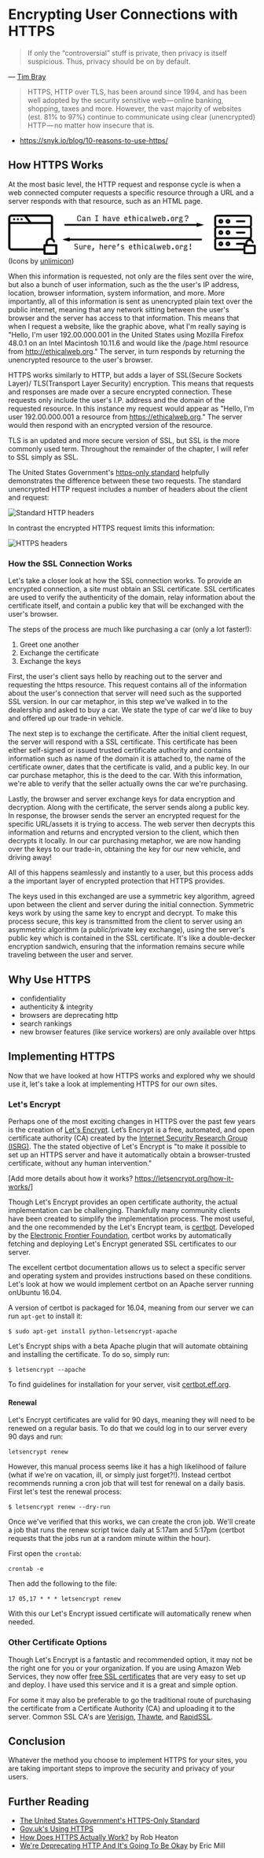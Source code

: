 # Encrypting User Connections with HTTPS

> If only the “controversial” stuff is private, then privacy is itself suspicious. Thus, privacy should be on by default.

— [Tim Bray](https://www.tbray.org/ongoing/When/201x/2012/12/02/HTTPS)

> HTTPS, HTTP over TLS, has been around since 1994, and has been well adopted by the security sensitive web — online banking, shopping, taxes and more. However, the vast majority of websites (est. 81% to 97%) continue to communicate using clear (unencrypted) HTTP — no matter how insecure that is.

  - https://snyk.io/blog/10-reasons-to-use-https/

## How HTTPS Works

At the most basic level, the HTTP request and response cycle is when a web connected computer requests a specific resource through a URL and a server responds with that resource, such as an HTML page.

![HTTP request/response cycle](img/http.png)
(Icons by [unlimicon](https://thenounproject.com/unlimicon/))

When this information is requested, not only are the files sent over the wire, but also a bunch of user information, such as the the user's IP address, location, browser information, system information, and more. More importantly, all of this information is sent as unencrypted plain text over the public internet, meaning that any network sitting between the user's browser and the server has access to that information.  This means that when I request a website, like the graphic above, what I'm really saying is "Hello, I'm user 192.00.000.001 in the United States using Mozilla Firefox 48.0.1 on an Intel Macintosh 10.11.6 and would like the /page.html resource from http://ethicalweb.org." The server, in turn responds by returning the unencrypted resource to the user's browser.

HTTPS works similarly to HTTP, but adds a layer of SSL(Secure Sockets Layer)/ TLS(Transport Layer Security) encryption. This means that requests and responses are made over a secure encrypted connection. These requests only include the user's I.P. address and the domain of the requested resource. In this instance my request would appear as "Hello, I'm user 192.00.000.001 a resource from https://ethicalweb.org." The server would then respond with an encrypted version of the resource.

<ASIDE>
TLS is an updated and more secure version of SSL, but SSL is the more commonly used term. Throughout the remainder of the chapter, I will refer to SSL simply as SSL.
</ASIDE>

The United States Government's [https-only standard](https://https.cio.gov/faq/#what-does-https-do?) helpfully demonstrates the difference between these two requests. The standard unencrypted HTTP request includes a number of headers about the client and request:

![Standard HTTP headers](https://https.cio.gov/assets/images/with-http-headers.png)

In contrast the encrypted HTTPS request limits this information:

![HTTPS headers](https://https.cio.gov/assets/images/with-https-headers.png)

### How the SSL Connection Works

Let's take a closer look at how the SSL connection works. To provide an encrypted connection, a site must obtain an SSL certificate. SSL certificates are used to verify the authenticity of the domain, relay information about the certificate itself, and contain a public key that will be exchanged with the user's browser.

The steps of the process are much like purchasing a car (only a lot faster!):

1. Greet one another
3. Exchange the certificate
4. Exchange the keys

First, the user's client says hello by reaching out to the server and requesting the https resource. This request contains all of the information about the user's connection that server will need such as the supported SSL version. In our car metaphor, in this step we've walked in to the dealership and asked to buy a car. We state the type of car we'd like to buy and offered up our trade-in vehicle.

The next step is to exchange the certificate. After the initial client request, the server will respond with a SSL certificate. This certificate has been either self-signed or issued trusted certificate authority and contains information such as name of the domain it is attached to, the name of the certificate owner, dates that the certificate is valid, and a public key. In our car purchase metaphor, this is the deed to the car. With this information, we're able to verify that the seller actually owns the car we're purchasing.

Lastly, the browser and server exchange keys for data encryption and decryption. Along with the certificate, the server sends along a public key. In response, the browser sends the server an encrypted request for the specific URL/assets it is trying to access. The web server then decrypts this information and returns and encrypted version to the client, which then decrypts it locally. In our car purchasing metaphor, we are now handing over the keys to our trade-in, obtaining the key for our new vehicle, and driving away!

All of this happens seamlessly and instantly to a user, but this process adds a the important layer of encrypted protection that HTTPS provides.

<ASIDE>
The keys used in this exchanged are use a symmetric key algorithm, agreed upon between the client and server during the initial connection. Symmetric keys work by using the same key to encrypt and decrypt. To make this process secure, this key is transmitted from the client to server using an asymmetric algorithm (a public/private key exchange), using the server's public key which is contained in the SSL certificate. It's like a double-decker encryption sandwich, ensuring that the information remains secure while traveling between the user and server.
</ASIDE>


## Why Use HTTPS

- confidentiality
- authenticity & integrity
- browsers are deprecating http
- search rankings
- new browser features (like service workers) are only available over https

## Implementing HTTPS

Now that we have looked at how HTTPS works and explored why we should use it, let's take a look at implementing HTTPS for our own sites.

### Let's Encrypt

Perhaps one of the most exciting changes in HTTPS over the past few years is the creation of [Let's Encrypt](https://letsencrypt.org/). Let’s Encrypt is a free, automated, and open certificate authority (CA) created by the [Internet Security Research Group (ISRG)](https://letsencrypt.org/isrg/). The the stated objective of Let's Encrypt is "to make it possible to set up an HTTPS server and have it automatically obtain a browser-trusted certificate, without any human intervention."

[Add more details about how it works? https://letsencrypt.org/how-it-works/]

Though Let's Encrypt provides an open certificate authority, the actual implementation can be challenging. Thankfully many community clients have been created to simplify the implementation process. The most useful, and the one recommended by the Let's Encrypt team, is [certbot](https://certbot.eff.org/). Developed by the [Electronic Frontier Foundation](https://www.eff.org/), certbot works by automatically fetching and deploying Let's Encrypt generated SSL certificates to our server.

The excellent certbot documentation allows us to select a specific server and operating system and provides instructions based on these conditions. Let's look at how we would implement certbot on an Apache server running onUbuntu 16.04.

A version of certbot is packaged for 16.04, meaning from our server we can run `apt-get` to install it:

```
$ sudo apt-get install python-letsencrypt-apache
```

Let's Encrypt ships with a beta Apache plugin that will automate obtaining and installing the certificate. To do so, simply run:

```
$ letsencrypt --apache
```

To find guidelines for installation for your server, visit [certbot.eff.org](https://certbot.eff.org).

#### Renewal

Let's Encrypt certificates are valid for 90 days, meaning they will need to be renewed on a regular basis. To do that we could log in to our server every 90 days and run:

```
letsencrypt renew
```

However, this manual process seems like it has a high likelihood of failure (what if we're on vacation, ill, or simply just forget?!). Instead certbot recommends running a cron job that will test for renewal on a daily basis. First let's test the renewal process:

```
$ letsencrypt renew --dry-run
```

Once we've verified that this works, we can create the cron job. We'll create a job that runs the renew script twice daily at 5:17am and 5:17pm (certbot requests that the jobs run at a random minute within the hour).

First open the `crontab`:

```
crontab -e
```

Then add the following to the file:

```
17 05,17 * * * letsencrypt renew
```

With this our Let's Encrypt issued certificate will automatically renew when needed.


### Other Certificate Options

Though Let's Encrypt is a fantastic and recommended option, it may not be the right one for you or your organization. If you are using Amazon Web Services, they now offer [free SSL certificates](https://aws.amazon.com/certificate-manager) that are very easy to set up and deploy. I have used this service and it is a great and simple option.

For some it may also be preferable to go the traditional route of purchasing the certificate from a Certificate Authority (CA) and uploading it to the server. Common SSL CA's are [Verisign](https://www.verisign.com/), [Thawte](https://www.thawte.com/), and [RapidSSL](https://www.rapidssl.com/).

## Conclusion

Whatever the method you choose to implement HTTPS for your sites, you are taking important steps to improve the security and privacy of your users.

## Further Reading

- [The United States Government's HTTPS-Only Standard](https://https.cio.gov/)
- [Gov.uk's Using HTTPS](https://www.gov.uk/service-manual/technology/using-https)
- [How Does HTTPS Actually Work?](http://robertheaton.com/2014/03/27/how-does-https-actually-work/) by Rob Heaton
- [We're Deprecating HTTP And It's Going To Be Okay](https://konklone.com/post/were-deprecating-http-and-its-going-to-be-okay) by Eric Mill
